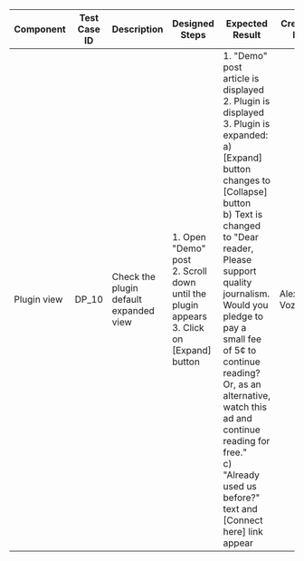 Component |	Test Case ID |	Description |	Designed Steps |	Expected Result |	Created By |	Last Updated |
 --- | --- | --- | --- | --- | --- | --- |
 Plugin view | DP_10 | Check the plugin default expanded view  | 1. Open "Demo" post <br> 2. Scroll down until the plugin appears <br> 3. Click on [Expand] button  | 1. "Demo" post article is displayed <br> 2. Plugin is displayed <br> 3. Plugin is expanded: <br> a) [Expand] button changes to [Collapse] button <br> b) Text is changed to "Dear reader, Please support quality journalism. Would you pledge to pay a small fee of 5¢ to continue reading? Or, as an alternative, watch this ad and continue reading for free." <br> c) "Already used us before?" text and [Connect here] link appear | Alexandr Vozicov | 31.05.2017
